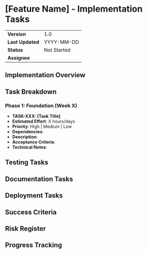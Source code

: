 # [Feature Name] - Implementation Tasks

| | |
|---|---|
| **Version** | 1.0 |
| **Last Updated** | YYYY-MM-DD |
| **Status** | Not Started |
| **Assignee** | |

## Implementation Overview

## Task Breakdown

### Phase 1: Foundation (Week X)
- **TASK-XXX: [Task Title]**
- **Estimated Effort**: X hours/days
- **Priority**: High | Medium | Low
- **Dependencies**: 
- **Description**: 
- **Acceptance Criteria**: 
- **Technical Notes**: 

## Testing Tasks

## Documentation Tasks

## Deployment Tasks

## Success Criteria

## Risk Register

## Progress Tracking
